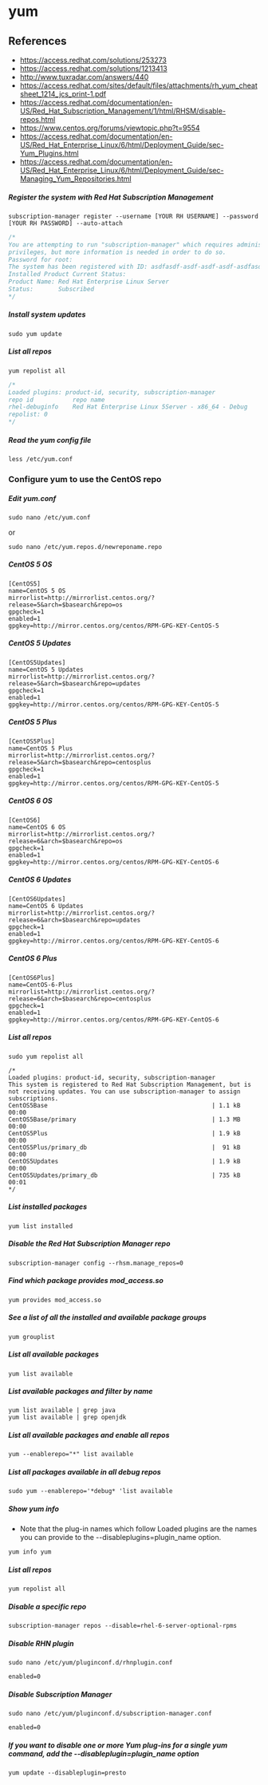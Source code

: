 # yum

## References
* https://access.redhat.com/solutions/253273
* https://access.redhat.com/solutions/1213413
* http://www.tuxradar.com/answers/440
* https://access.redhat.com/sites/default/files/attachments/rh_yum_cheatsheet_1214_jcs_print-1.pdf
* https://access.redhat.com/documentation/en-US/Red_Hat_Subscription_Management/1/html/RHSM/disable-repos.html
* https://www.centos.org/forums/viewtopic.php?t=9554
* https://access.redhat.com/documentation/en-US/Red_Hat_Enterprise_Linux/6/html/Deployment_Guide/sec-Yum_Plugins.html
* https://access.redhat.com/documentation/en-US/Red_Hat_Enterprise_Linux/6/html/Deployment_Guide/sec-Managing_Yum_Repositories.html

##### Register the system with Red Hat Subscription Management
```
subscription-manager register --username [YOUR RH USERNAME] --password [YOUR RH PASSWORD] --auto-attach
```
```c
/*
You are attempting to run "subscription-manager" which requires administrative
privileges, but more information is needed in order to do so.
Password for root:
The system has been registered with ID: asdfasdf-asdf-asdf-asdf-asdfasdfasdfasdf
Installed Product Current Status:
Product Name: Red Hat Enterprise Linux Server
Status:       Subscribed
*/
```

##### Install system updates
```
sudo yum update
```

##### List all repos
```
yum repolist all
```
```c
/*
Loaded plugins: product-id, security, subscription-manager
repo id           repo name                                             status
rhel-debuginfo    Red Hat Enterprise Linux 5Server - x86_64 - Debug     disabled
repolist: 0
*/
```

##### Read the yum config file
```
less /etc/yum.conf
```

### Configure yum to use the CentOS repo
##### Edit yum.conf
```
sudo nano /etc/yum.conf
```
or
```
sudo nano /etc/yum.repos.d/newreponame.repo
```

##### CentOS 5 OS
```
[CentOS5]
name=CentOS 5 OS
mirrorlist=http://mirrorlist.centos.org/?release=5&arch=$basearch&repo=os
gpgcheck=1
enabled=1
gpgkey=http://mirror.centos.org/centos/RPM-GPG-KEY-CentOS-5
```
##### CentOS 5 Updates
```
[CentOS5Updates]
name=CentOS 5 Updates
mirrorlist=http://mirrorlist.centos.org/?release=5&arch=$basearch&repo=updates
gpgcheck=1
enabled=1
gpgkey=http://mirror.centos.org/centos/RPM-GPG-KEY-CentOS-5
```
##### CentOS 5 Plus
```
[CentOS5Plus]
name=CentOS 5 Plus
mirrorlist=http://mirrorlist.centos.org/?release=5&arch=$basearch&repo=centosplus
gpgcheck=1
enabled=1
gpgkey=http://mirror.centos.org/centos/RPM-GPG-KEY-CentOS-5
```
##### CentOS 6 OS
```
[CentOS6]
name=CentOS 6 OS
mirrorlist=http://mirrorlist.centos.org/?release=6&arch=$basearch&repo=os
gpgcheck=1
enabled=1
gpgkey=http://mirror.centos.org/centos/RPM-GPG-KEY-CentOS-6
```

##### CentOS 6 Updates
```
[CentOS6Updates]
name=CentOS 6 Updates
mirrorlist=http://mirrorlist.centos.org/?release=6&arch=$basearch&repo=updates
gpgcheck=1
enabled=1
gpgkey=http://mirror.centos.org/centos/RPM-GPG-KEY-CentOS-6
```

##### CentOS 6 Plus
```
[CentOS6Plus]
name=CentOS-6-Plus
mirrorlist=http://mirrorlist.centos.org/?release=6&arch=$basearch&repo=centosplus
gpgcheck=1
enabled=1
gpgkey=http://mirror.centos.org/centos/RPM-GPG-KEY-CentOS-6
```

##### List all repos
```
sudo yum repolist all
```
```
/*
Loaded plugins: product-id, security, subscription-manager
This system is registered to Red Hat Subscription Management, but is not receiving updates. You can use subscription-manager to assign subscriptions.
CentOS5Base                                              | 1.1 kB     00:00
CentOS5Base/primary                                      | 1.3 MB     00:00
CentOS5Plus                                              | 1.9 kB     00:00
CentOS5Plus/primary_db                                   |  91 kB     00:00
CentOS5Updates                                           | 1.9 kB     00:00
CentOS5Updates/primary_db                                | 735 kB     00:01
*/
```

##### List installed packages
```
yum list installed
```

##### Disable the Red Hat Subscription Manager repo
```
subscription-manager config --rhsm.manage_repos=0
```

##### Find which package provides mod_access.so
```
yum provides mod_access.so
```

##### See a list of all the installed and available package groups
```
yum grouplist
```

##### List all available packages
```
yum list available
```

##### List available packages and filter by name
```
yum list available | grep java
yum list available | grep openjdk
```

##### List all available packages and enable all repos
```
yum --enablerepo="*" list available
```

##### List all packages available in all *debug* repos
```
sudo yum --enablerepo='*debug* 'list available
```

##### Show yum info
* Note that the plug-in names which follow Loaded plugins are the names you can provide to the --disableplugins=plugin_name option.
```
yum info yum
```

##### List all repos
```
yum repolist all
```

##### Disable a specific repo
```
subscription-manager repos --disable=rhel-6-server-optional-rpms
```

##### Disable RHN plugin
```
sudo nano /etc/yum/pluginconf.d/rhnplugin.conf
```
```
enabled=0
```

##### Disable Subscription Manager
```
sudo nano /etc/yum/pluginconf.d/subscription-manager.conf
```
```
enabled=0
```

##### If you want to disable one or more Yum plug-ins for a single yum command, add the --disableplugin=plugin_name option
```
yum update --disableplugin=presto
```
